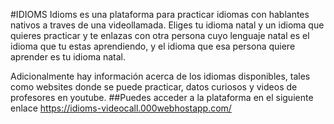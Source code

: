 #IDIOMS
Idioms es una plataforma para practicar idiomas con hablantes nativos a traves de una videollamada. Eliges tu idioma natal y un idioma que quieres practicar y te enlazas con otra persona cuyo lenguaje natal es el idioma que tu estas aprendiendo, y el idioma que esa persona quiere aprender es tu idioma natal.

Adicionalmente hay información acerca de los idiomas disponibles, tales como websites donde se puede practicar, datos curiosos y videos de profesores en youtube. 
##Puedes acceder a la plataforma en el siguiente enlace https://idioms-videocall.000webhostapp.com/
